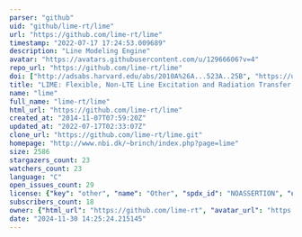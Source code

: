```yaml
---
parser: "github"
uid: "github/lime-rt/lime"
url: "https://github.com/lime-rt/lime"
timestamp: "2022-07-17 17:24:53.009689"
description: "Line Modeling Engine"
avatar: "https://avatars.githubusercontent.com/u/12966606?v=4"
repo_url: "https://github.com/lime-rt/lime"
doi: ["http://adsabs.harvard.edu/abs/2010A%26A...523A..25B", "https://ui.adsabs.harvard.edu/abs/2011ascl.soft07012B/abstract"]
title: "LIME: Flexible, Non-LTE Line Excitation and Radiation Transfer Method for Millimeter and Far-infrared Wavelengths"
name: "lime"
full_name: "lime-rt/lime"
html_url: "https://github.com/lime-rt/lime"
created_at: "2014-11-07T07:59:20Z"
updated_at: "2022-07-17T02:33:07Z"
clone_url: "https://github.com/lime-rt/lime.git"
homepage: "http://www.nbi.dk/~brinch/index.php?page=lime"
size: 2586
stargazers_count: 23
watchers_count: 23
language: "C"
open_issues_count: 29
license: {"key": "other", "name": "Other", "spdx_id": "NOASSERTION", "url": null, "node_id": "MDc6TGljZW5zZTA="}
subscribers_count: 18
owner: {"html_url": "https://github.com/lime-rt", "avatar_url": "https://avatars.githubusercontent.com/u/12966606?v=4", "login": "lime-rt", "type": "Organization"}
date: "2024-11-30 14:25:24.215145"
---
```

